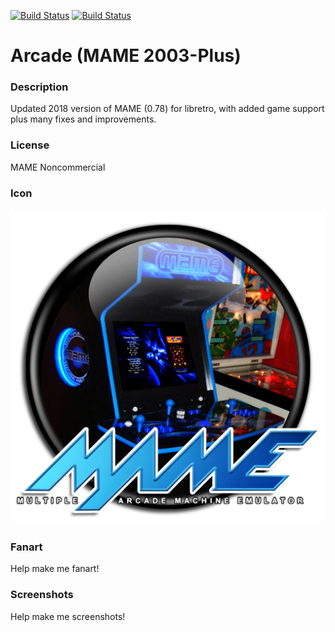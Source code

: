 [![Build Status](https://travis-ci.org/kodi-game/game.libretro.mame2003_plus.svg?branch=master)](https://travis-ci.org/kodi-game/game.libretro.mame2003_plus)
[![Build Status](https://ci.appveyor.com/api/projects/status/github/kodi-game/game.libretro.mame2003_plus?svg=true)](https://ci.appveyor.com/project/kodi-game/game-libretro-mame2003-plus)

# Arcade (MAME 2003-Plus)

### Description

Updated 2018 version of MAME (0.78) for libretro, with added game support plus many fixes and improvements.

### License

MAME Noncommercial

### Icon

![Arcade (MAME 2003-Plus) icon](game.libretro.mame2003_plus/resources/icon.png)

### Fanart

Help make me fanart!

### Screenshots

Help make me screenshots!
